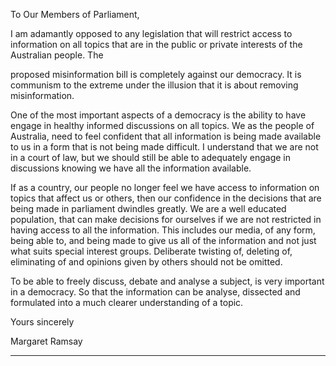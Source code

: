 To Our Members of Parliament,

I am adamantly opposed to any legislation that will restrict access to information on all
topics that are in the public or private interests of the Australian people. The

proposed misinformation bill is completely  against our democracy. It is communism to the
extreme under the illusion that it is about removing misinformation.

One of the most important aspects of a democracy is the ability to have engage in healthy
informed discussions on all topics. We as the people of Australia, need to feel confident that
all information is being  made available to us in a form that is not being made difficult. I
understand that we are not in a court of law, but we should still be able to adequately
engage in discussions knowing we have all the information available.

If as a country, our people no longer feel we have access to information on topics that affect
us or others, then our confidence in the decisions that are being made in parliament
dwindles greatly. We are a well educated population, that can make decisions for ourselves if
we are not restricted in having access to all the information. This includes our media, of any
form, being able to, and being made to give us all of the information and not just what suits
special interest groups. Deliberate twisting of, deleting of, eliminating of and opinions given
by others should not be omitted.

To be able to freely discuss, debate and analyse a subject, is very important in a democracy.
So that the information can be analyse, dissected and formulated into a much clearer
understanding of a topic.

Yours sincerely

Margaret Ramsay


-----

